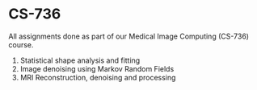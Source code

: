 # CS-736
All assignments done as part of our Medical Image Computing (CS-736) course.
1) Statistical shape analysis and fitting
2) Image denoising using Markov Random Fields
3) MRI Reconstruction, denoising and processing
